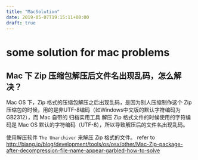 ```yaml
---
title: "MacSolution"
date: 2019-05-07T19:15:11+08:00
draft: true
---
```


# some solution for mac problems

## Mac 下 Zip 压缩包解压后文件名出现乱码，怎么解决？
Mac OS 下，Zip 格式的压缩包解压之后出现乱码，是因为别人压缩制作这个 Zip 压缩包的时候，用的是非UTF-8编码（如Windows中文版的默认字符编码为 GB2312），而 Mac 自带的 归档实用工具 解压 Zip 格式文件的时候使用的字符编码是 Mac OS 默认的字符编码（UTF-8），所以导致解压后的文件名出现乱码。

使用解压软件 `The Unarchiver` 来解压 Zip 格式的文件。
refer to <http://biang.io/blog/development/tools/os/osx/other/Mac-Zip-package-after-decompression-file-name-appear-garbled-how-to-solve>
